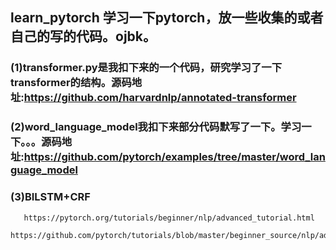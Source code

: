 ## learn_pytorch 学习一下pytorch，放一些收集的或者自己的写的代码。ojbk。
### (1)transformer.py是我扣下来的一个代码，研究学习了一下transformer的结构。源码地址:https://github.com/harvardnlp/annotated-transformer
### (2)word_language_model我扣下来部分代码默写了一下。学习一下。。。源码地址:https://github.com/pytorch/examples/tree/master/word_language_model
### (3)BILSTM+CRF
       https://pytorch.org/tutorials/beginner/nlp/advanced_tutorial.html  
       https://github.com/pytorch/tutorials/blob/master/beginner_source/nlp/advanced_tutorial.py
